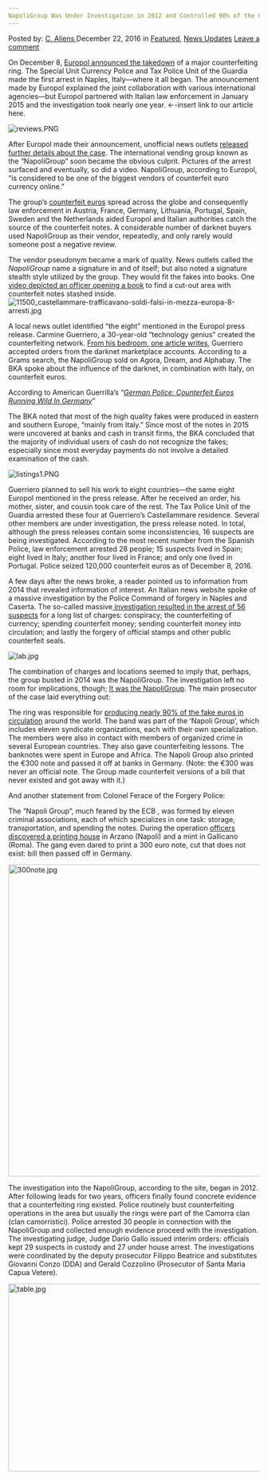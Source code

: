 ```yaml
---
NapoliGroup Was Under Investigation in 2012 and Controlled 90% of the Counterfeit Flow
---
```

<article class="post-listing post-17084 post type-post status-publish format-standard has-post-thumbnail hentry category-deepdot-news category-news-updates tag-4691 tag-4692 tag-controlled tag-counterfeit tag-flow tag-investigation tag-napoligroup">
    <div class="post-inner">
    <p class="post-meta">
    <span>Posted by: <a href="https://www.deepdotweb.com/author/caliens/" title="">C. Aliens </a></span>
    <span>December 22, 2016</span>
    <span>in <a href="https://www.deepdotweb.com/category/deepdot-news/" rel="category tag">Featured</a>, <a href="https://www.deepdotweb.com/category/news-updates/" rel="category tag">News Updates</a></span>
    <span><a href="https://www.deepdotweb.com/2016/12/22/napoligroup-investigation-2012-controlled-90-counterfeit-flow/#respond">Leave a comment</a></span>
    </p>
    <div class="clear"></div>
    <div class="entry">
    <p>On December 8, <a href="https://www.europol.europa.eu/newsroom/news/eight-arrests-in-counterfeit-euro-operation-supported-europol">Europol announced the takedown</a> of a major counterfeiting ring. The Special Unit Currency Police and Tax Police Unit of the Guardia made the first arrest in Naples, Italy—where it all began. The announcement made by Europol explained the joint collaboration with various international agencies—but Europol partnered with Italian law enforcement in January 2015 and the investigation took nearly one year. ←-insert link to our article here.</p>
    <p><img class="wp-image-17088 aligncenter" src="https://www.deepdotweb.com/wp-content/uploads/2016/12/reviews-png.png" alt="reviews.PNG" srcset="https://www.deepdotweb.com/wp-content/uploads/2016/12/reviews-png.png 686w, https://www.deepdotweb.com/wp-content/uploads/2016/12/reviews-png-300x158.png 300w" sizes="(max-width: 686px) 100vw, 686px" /></p>
    <p>After Europol made their announcement, unofficial news outlets <a href="http://napoli.repubblica.it/cronaca/2016/12/06/news/banconote_false-153575180/">released further details about the case</a>. The international vending group known as the “NapoliGroup” soon became the obvious culprit. Pictures of the arrest surfaced and eventually, so did a video. NapoliGroup, according to Europol, “is considered to be one of the biggest vendors of counterfeit euro currency online.”</p>
    <p>The group’s <a href="https://www.deepdotweb.com/tag/counterfeit/">counterfeit euros</a> spread across the globe and consequently law enforcement in Austria, France, Germany, Lithuania, Portugal, Spain, Sweden and the Netherlands aided Europol and Italian authorities catch the source of the counterfeit notes. A considerable number of darknet buyers used NapoliGroup as their vendor, repeatedly, and only rarely would someone post a negative review.</p>
    <p>The vendor pseudonym became a mark of quality. News outlets called the <em>NapoliGroup </em>name a signature in and of itself; but also noted a signature stealth style utilized by the group. They would fit the fakes into books. One <a href="https://www.youtube.com/watch?v=kp-c6m0kKq8">video depicted an officer opening a book</a> to find a cut-out area with counterfeit notes stashed inside. <img class="wp-image-17089 aligncenter" src="https://www.deepdotweb.com/wp-content/uploads/2016/12/11500_castellammare-trafficavano-soldi-falsi-in-me.jpeg" alt="11500_castellammare-trafficavano-soldi-falsi-in-mezza-europa-8-arresti.jpg" srcset="https://www.deepdotweb.com/wp-content/uploads/2016/12/11500_castellammare-trafficavano-soldi-falsi-in-me.jpeg 640w, https://www.deepdotweb.com/wp-content/uploads/2016/12/11500_castellammare-trafficavano-soldi-falsi-in-me-300x169.jpeg 300w" sizes="(max-width: 640px) 100vw, 640px" /></p>
    <p>A local news outlet identified “the eight” mentioned in the Europol press release. Carmine Guerriero, a 30-year-old “technology genius” created the counterfeiting network. <a href="http://www.ilcorrierino.com/il-business-internazionale-dei-soldi-falsi-lhacker-di-moscarella-a-capo-di-un-affare-di-famiglia/3041.html#sthash.nMEChssj.dpuf">From his bedroom, one article writes</a>, Guerriero accepted orders from the darknet marketplace accounts. According to a Grams search, the NapoliGroup sold on Agora, Dream, and Alphabay. The BKA spoke about the influence of the darknet, in combination with Italy, on counterfeit euros.</p>
    <p>According to American Guerrilla’s “<a href="https://www.deepdotweb.com/2016/05/10/counterfeit-euros-running-wild-germany/"><em>German Police: Counterfeit Euros Running Wild In Germany</em></a>”</p>
    <p>The BKA noted that most of the high quality fakes were produced in eastern and southern Europe, “mainly from Italy.” Since most of the notes in 2015 were uncovered at banks and cash in transit firms, the BKA concluded that the majority of individual users of cash do not recognize the fakes; especially since most everyday payments do not involve a detailed examination of the cash.</p>
    <p><img class="wp-image-17090 aligncenter" src="https://www.deepdotweb.com/wp-content/uploads/2016/12/listings1-png.png" alt="listings1.PNG" srcset="https://www.deepdotweb.com/wp-content/uploads/2016/12/listings1-png.png 781w, https://www.deepdotweb.com/wp-content/uploads/2016/12/listings1-png-300x220.png 300w" sizes="(max-width: 781px) 100vw, 781px" /></p>
    <p>Guerriero planned to sell his work to eight countries—the same eight Europol mentioned in the press release. After he received an order, his mother, sister, and cousin took care of the rest. The Tax Police Unit of the Guardia arrested these four at Guerriero’s Castellammare residence. Several other members are under investigation, the press release noted. In total, although the press releases contain some inconsistencies, 16 suspects are being investigated. According to the most recent number from the Spanish Police, law enforcement arrested 28 people; 15 suspects lived in Spain; eight lived in Italy; another four lived in France; and only one lived in Portugal. Police seized 120,000 counterfeit euros as of December 8, 2016.</p>
    <p>A few days after the news broke, a reader pointed us to information from 2014 that revealed information of interest. An Italian news website spoke of a massive investigation by the Police Command of forgery in Naples and Caserta. The so-called massive<a href="http://www.ansa.it/campania/notizie/2014/11/26/blitz-contro-falsi-oltre-50-coinvolti_cf0743a1-e253-4b12-8041-a619aa17ba1a.html"> investigation resulted in the arrest of 56 suspects</a> for a long list of charges: conspiracy; the counterfeiting of currency; spending counterfeit money; sending counterfeit money into circulation; and lastly the forgery of official stamps and other public counterfeit seals.</p>
    <p><img class="wp-image-17091 aligncenter" src="https://www.deepdotweb.com/wp-content/uploads/2016/12/lab-jpg.jpeg" alt="lab.jpg" srcset="https://www.deepdotweb.com/wp-content/uploads/2016/12/lab-jpg.jpeg 989w, https://www.deepdotweb.com/wp-content/uploads/2016/12/lab-jpg-300x160.jpeg 300w" sizes="(max-width: 989px) 100vw, 989px" /></p>
    <p>The combination of charges and locations seemed to imply that, perhaps, the group busted in 2014 was the NapoliGroup. The investigation left no room for implications, though; <a href="http://www.rainews.it/dl/rainews/articoli/Napoli-sgominata-banda-di-falsari-in-germania-spacciata-una-banconota-da-300-euro-c4161035-7b1b-47fa-be34-b37e579f05b0.html?refresh_ce">It was the NapoliGroup</a>. The main prosecutor of the case laid everything out:</p>
    <p>The ring was responsible for <a href="http://www.ansa.it/campania/notizie/2014/11/26/blitz-contro-falsi-oltre-50-coinvolti_cf0743a1-e253-4b12-8041-a619aa17ba1a.html">producing nearly 90% of the fake euros in circulation</a> around the world. The band was part of the &#8216;Napoli Group&#8217;, which includes eleven syndicate organizations, each with their own specialization. The members were also in contact with members of organized crime in several European countries. They also gave counterfeiting lessons. The banknotes were spent in Europe and Africa. The Napoli Group also printed the €300 note and passed it off at banks in Germany. (Note: the €300 was never an official note. The Group made counterfeit versions of a bill that never existed and got away with it.)</p>
    <p>And another statement from Colonel Ferace of the Forgery Police:</p>
    <p>The &#8220;Napoli Group&#8221;, much feared by the ECB , was formed by eleven criminal associations, each of which specializes in one task: storage, transportation, and spending the notes. During the operation <a href="http://www.ansa.it/sito/video/getEmbed.html?r=0&amp;w=628&amp;as=0&amp;v=i20141126143736744.flv">officers discovered a printing house</a> in Arzano (Napoli) and a mint in Gallicano (Roma). The gang even dared to print a 300 euro note, cut that does not exist: bill then passed off in Germany.</p>
    <p><img class="wp-image-17092 aligncenter" src="https://www.deepdotweb.com/wp-content/uploads/2016/12/300note-jpg.jpeg" alt="300note.jpg" width="834" height="626" srcset="https://www.deepdotweb.com/wp-content/uploads/2016/12/300note-jpg.jpeg 1280w, https://www.deepdotweb.com/wp-content/uploads/2016/12/300note-jpg-300x225.jpeg 300w, https://www.deepdotweb.com/wp-content/uploads/2016/12/300note-jpg-1024x769.jpeg 1024w" sizes="(max-width: 834px) 100vw, 834px" /></p>
    <p>The investigation into the NapoliGroup, according to the site, began in 2012. After following leads for two years, officers finally found concrete evidence that a counterfeiting ring existed. Police routinely bust counterfeiting operations in the area but usually the rings were part of the Camorra clan (clan camorristici). Police arrested 30 people in connection with the NapoliGroup and collected enough evidence proceed with the investigation. The investigating judge, Judge Dario Gallo issued interim orders: officials kept 29 suspects in custody and 27 under house arrest. The investigations were coordinated by the deputy prosecutor Filippo Beatrice and substitutes Giovanni Conzo (DDA) and Gerald Cozzolino (Prosecutor of Santa Maria Capua Vetere).</p>
    <p><img class="wp-image-17093 aligncenter" src="https://www.deepdotweb.com/wp-content/uploads/2016/12/table-jpg.jpeg" alt="table.jpg" width="671" height="377" srcset="https://www.deepdotweb.com/wp-content/uploads/2016/12/table-jpg.jpeg 990w, https://www.deepdotweb.com/wp-content/uploads/2016/12/table-jpg-300x168.jpeg 300w" sizes="(max-width: 671px) 100vw, 671px" /></p>
    </div>
    <span style="display:none"><a href="https://www.deepdotweb.com/tag/2012/" rel="tag">2012</a> <a href="https://www.deepdotweb.com/tag/90/" rel="tag">90</a> <a href="https://www.deepdotweb.com/tag/controlled/" rel="tag">controlled</a> <a href="https://www.deepdotweb.com/tag/counterfeit/" rel="tag">counterfeit</a> <a href="https://www.deepdotweb.com/tag/flow/" rel="tag">flow</a> <a href="https://www.deepdotweb.com/tag/investigation/" rel="tag">investigation</a> <a href="https://www.deepdotweb.com/tag/napoligroup/" rel="tag">napoligroup</a></span> <span style="display:none" class="updated">2016-12-22</span>
    <div style="display:none" class="vcard author" itemprop="author" itemscope itemtype="http://schema.org/Person"><strong class="fn" itemprop="name"><a href="https://www.deepdotweb.com/author/caliens/" title="Posts by C. Aliens" rel="author">C. Aliens</a></strong></div>
    </div>
</article>

